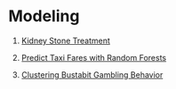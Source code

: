 # Modeling

1. [Kidney Stone Treatment](https://github.com/vanessaaleung/ds-case-studies/tree/master/modeling/kidney-stone-treatment)

2. [Predict Taxi Fares with Random Forests](https://github.com/vanessaaleung/ds-case-studies/tree/master/modeling/taxi-fare)

3. [Clustering Bustabit Gambling Behavior]()
